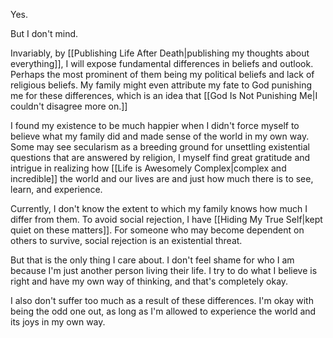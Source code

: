 Yes.

But I don't mind.

Invariably, by [[Publishing Life After Death|publishing my thoughts about everything]], I will expose fundamental differences in beliefs and outlook. Perhaps the most prominent of them being my political beliefs and lack of religious beliefs. My family might even attribute my fate to God punishing me for these differences, which is an idea that [[God Is Not Punishing Me|I couldn't disagree more on.]]

I found my existence to be much happier when I didn't force myself to believe what my family did and made sense of the world in my own way. Some may see secularism as a breeding ground for unsettling existential questions that are answered by religion, I myself find great gratitude and intrigue in realizing how [[Life is Awesomely Complex|complex and incredible]] the world and our lives are and just how much there is to see, learn, and experience.

Currently, I don't know the extent to which my family knows how much I differ from them. To avoid social rejection, I have [[Hiding My True Self|kept quiet on these matters]]. For someone who may become dependent on others to survive, social rejection is an existential threat.

But that is the only thing I care about. I don't feel shame for who I am because I'm just another person living their life. I try to do what I believe is right and have my own way of thinking, and that's completely okay.

I also don't suffer too much as a result of these differences. I'm okay with being the odd one out, as long as I'm allowed to experience the world and its joys in my own way.